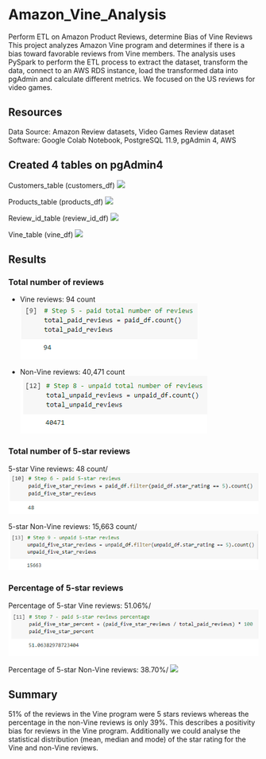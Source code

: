# Amazon_Vine_Analysis
Perform ETL on Amazon Product Reviews, determine Bias of Vine Reviews
This project analyzes Amazon Vine program and determines if there is a bias toward favorable reviews from Vine members.
The analysis uses PySpark to perform the ETL process to extract the dataset, transform the data, connect to an AWS RDS instance, load the transformed data into pgAdmin and calculate different metrics.
We focused on the US reviews for video games.

## Resources
Data Source: Amazon Review datasets, Video Games Review dataset
Software: Google Colab Notebook, PostgreSQL 11.9, pgAdmin 4, AWS

## Created 4 tables on pgAdmin4

Customers_table (customers_df)
![](Images/customers_table.PNG)

Products_table (products_df)
![](Images/products_table.PNG)

Review_id_table (review_id_df)
![](Images/review_id_table.PNG)

Vine_table (vine_df)
![](Images/vine_table.PNG)

## Results
### Total number of reviews

- Vine reviews: 94 count
![](Images/number_paid_reviews.PNG)


- Non-Vine reviews: 40,471 count
![](Images/number_unpaid_reviews.PNG)
  
### Total number of 5-star reviews

5-star Vine reviews: 48 count/
![](Images/5star_paid_reviews.PNG)

5-star Non-Vine reviews: 15,663 count/
![](Images/5star_unpaid_reviews.PNG)

### Percentage of 5-star reviews

Percentage of 5-star Vine reviews: 51.06%/
![](Images/percentage_paid_reviews.PNG)

Percentage of 5-star Non-Vine reviews: 38.70%/
![](Images/percentage_unpaid_reviews.PNG)

## Summary
51% of the reviews in the Vine program were 5 stars reviews whereas the percentage in the non-Vine reviews is only 39%. This describes a positivity bias for reviews in the Vine program.
Additionally we could analyse the statistical distribution (mean, median and mode) of the star rating for the Vine and non-Vine reviews.
